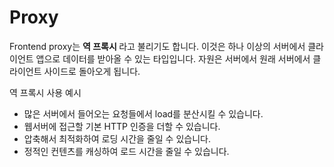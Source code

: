 # Proxy

Frontend proxy는 <strong> 역 프록시 </strong> 라고 불리기도 합니다. 
이것은 하나 이상의 서버에서 클라이언트 앱으로 데이터를 받아올 수 있는 타입입니다.
자원은 서버에서 원래 서버에서 클라이언트 사이드로 돌아오게 됩니다.

역 프록시 사용 예시

* 많은 서버에서 들어오는 요청들에서 load를 분산시킬 수 있습니다. 
* 웹서버에 접근할 기본 HTTP 인증을 더할 수 있습니다.
* 압축해서 최적화하여 로딩 시간을 줄일 수 있습니다.
* 정적인 컨텐츠를 캐싱하여 로드 시간을 줄일 수 있습니다.

